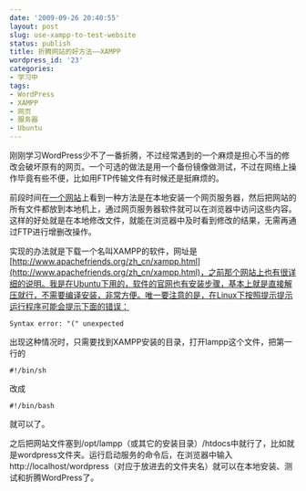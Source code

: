 ```yaml
---
date: '2009-09-26 20:40:55'
layout: post
slug: use-xampp-to-test-website
status: publish
title: 折腾网站的好方法——XAMPP
wordpress_id: '23'
categories:
- 学习中
tags:
- WordPress
- XAMPP
- 网页
- 服务器
- Ubuntu
---
```


刚刚学习WordPress少不了一番折腾，不过经常遇到的一个麻烦是担心不当的修改会破坏原有的网页。一个可选的做法是用一个备份镜像做测试，不过在网络上操作毕竟有些不便，比如用FTP传输文件有时候还是挺麻烦的。

前段时间在[一个网站](http://fairyfish.net/2007/06/25/installing-wordpress-locally/)上看到一种方法是在本地安装一个网页服务器，然后把网站的所有文件都放到本地机上，通过网页服务器软件就可以在浏览器中访问这些内容。这样的好处就是在本地修改文件，就能在浏览器中及时看到修改的结果，无需再通过FTP进行增删改操作。

实现的办法就是下载一个名叫XAMPP的软件，网址是[http://www.apachefriends.org/zh_cn/xampp.html](http://www.apachefriends.org/zh_cn/xampp.html)，之前那个网站上也有很详细的说明。我是在Ubuntu下用的，软件的官网也有安装步骤，基本上就是直接解压就行，不需要编译安装，非常方便。唯一要注意的是，在Linux下按照提示提示运行程序可能会提示下面的错误：

    
    Syntax error: "(" unexpected


出现这种情况时，只需要找到XAMPP安装的目录，打开lampp这个文件，把第一行的

    
    #!/bin/sh


改成

    
    #!/bin/bash


就可以了。

之后把网站文件塞到/opt/lampp（或其它的安装目录）/htdocs中就行了，比如就是wordpress文件夹。运行启动服务的命令后，在浏览器中输入http://localhost/wordpress（对应于放进去的文件夹名）就可以在本地安装、测试和折腾WordPress了。
